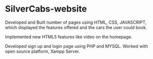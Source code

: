 # SilverCabs-website

Developed and Built number of pages using HTML, CSS, JAVASCRIPT, which displayed the features offered and the cars the user could book.

Implemented new HTML5 features like video on the homepage.

Developed sign up and login page using PHP and MYSQL. 
Worked with open source platform, Xampp Server.

